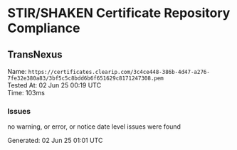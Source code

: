 # STIR/SHAKEN Certificate Repository Compliance

## TransNexus

Name: `https://certificates.clearip.com/3c4ce448-386b-4d47-a276-7fe32e380a83/3bf5c5c8bdd6b6f651629c8171247308.pem`\
Tested At: 02 Jun 25 00:19 UTC\
Time: 103ms

### Issues

no warning, or error, or notice date level issues were found

Generated: 02 Jun 25 01:01 UTC